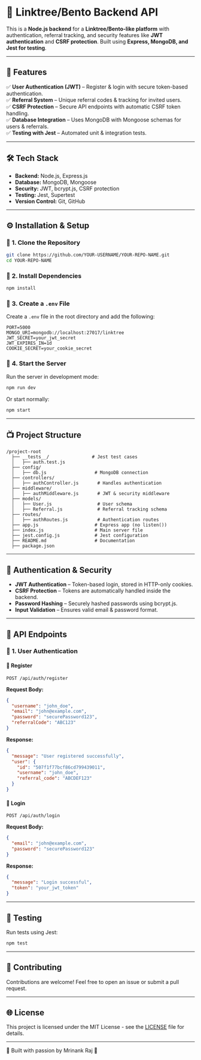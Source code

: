 # 🚀 Linktree/Bento Backend API

This is a **Node.js backend** for a **Linktree/Bento-like platform** with authentication, referral tracking, and security features like **JWT authentication** and **CSRF protection**. Built using **Express, MongoDB, and Jest for testing**.

---

## 📌 **Features**
✅ **User Authentication (JWT)** – Register & login with secure token-based authentication.  
✅ **Referral System** – Unique referral codes & tracking for invited users.  
✅ **CSRF Protection** – Secure API endpoints with automatic CSRF token handling.  
✅ **Database Integration** – Uses MongoDB with Mongoose schemas for users & referrals.  
✅ **Testing with Jest** – Automated unit & integration tests.  

---

## 🛠️ **Tech Stack**
- **Backend:** Node.js, Express.js  
- **Database:** MongoDB, Mongoose  
- **Security:** JWT, bcrypt.js, CSRF protection  
- **Testing:** Jest, Supertest  
- **Version Control:** Git, GitHub  

---

## ⚙️ **Installation & Setup**
### 🔹 **1. Clone the Repository**
```sh
git clone https://github.com/YOUR-USERNAME/YOUR-REPO-NAME.git
cd YOUR-REPO-NAME
```

### 🔹 **2. Install Dependencies**
```sh
npm install
```

### 🔹 **3. Create a `.env` File**
Create a `.env` file in the root directory and add the following:
```
PORT=5000
MONGO_URI=mongodb://localhost:27017/linktree
JWT_SECRET=your_jwt_secret
JWT_EXPIRES_IN=1d
COOKIE_SECRET=your_cookie_secret
```

### 🔹 **4. Start the Server**
Run the server in development mode:
```sh
npm run dev
```
Or start normally:
```sh
npm start
```

---

## 📺 **Project Structure**
```
/project-root
  ├── __tests__/                # Jest test cases
  │   ├── auth.test.js
  ├── config/
  │   ├── db.js                  # MongoDB connection
  ├── controllers/
  │   ├── authController.js       # Handles authentication
  ├── middleware/
  │   ├── authMiddleware.js       # JWT & security middleware
  ├── models/
  │   ├── User.js                 # User schema
  │   ├── Referral.js             # Referral tracking schema
  ├── routes/
  │   ├── authRoutes.js           # Authentication routes
  ├── app.js                     # Express app (no listen())
  ├── index.js                   # Main server file
  ├── jest.config.js             # Jest configuration
  ├── README.md                  # Documentation
  ├── package.json
```

---

## 🔐 **Authentication & Security**
- **JWT Authentication** – Token-based login, stored in HTTP-only cookies.
- **CSRF Protection** – Tokens are automatically handled inside the backend.
- **Password Hashing** – Securely hashed passwords using bcrypt.js.
- **Input Validation** – Ensures valid email & password format.

---

## 🚀 **API Endpoints**
### 🔹 **1. User Authentication**
#### **🔹 Register**
```http
POST /api/auth/register
```
**Request Body:**
```json
{
  "username": "john_doe",
  "email": "john@example.com",
  "password": "securePassword123",
  "referralCode": "ABC123"
}
```
**Response:**
```json
{
  "message": "User registered successfully",
  "user": {
    "id": "507f1f77bcf86cd799439011",
    "username": "john_doe",
    "referral_code": "ABCDEF123"
  }
}
```

#### **🔹 Login**
```http
POST /api/auth/login
```
**Request Body:**
```json
{
  "email": "john@example.com",
  "password": "securePassword123"
}
```
**Response:**
```json
{
  "message": "Login successful",
  "token": "your_jwt_token"
}
```

---

## 🔋 **Testing**
Run tests using Jest:
```sh
npm test
```

---

## 🌟 **Contributing**
Contributions are welcome! Feel free to open an issue or submit a pull request.

---

## 🌐 **License**
This project is licensed under the MIT License - see the [LICENSE](LICENSE) file for details.

---

💪 Built with passion by Mrinank Raj 💪

